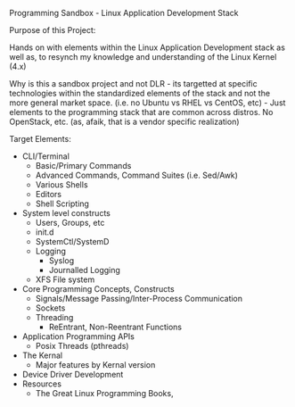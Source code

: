 Programming Sandbox - Linux Application Development Stack


Purpose of this Project:

Hands on with elements within the Linux Application Development stack as well as, to resynch my knowledge and understanding of the Linux Kernel (4.x)


Why is this a sandbox project and not DLR - its targetted at specific technologies within the standardized elements of the stack and not the more general market space. (i.e. no Ubuntu vs RHEL vs CentOS, etc) - Just elements to the programming stack that are common across distros. No OpenStack, etc. (as, afaik, that is a vendor specific realization)

Target Elements:
   - CLI/Terminal
      - Basic/Primary Commands
      - Advanced Commands, Command Suites (i.e. Sed/Awk)
      - Various Shells
      - Editors
      - Shell Scripting
   - System level constructs
      - Users, Groups, etc
      - init.d
      - SystemCtl/SystemD
      - Logging
         - Syslog
         - Journalled Logging
      - XFS File system
   - Core Programming Concepts, Constructs
      - Signals/Message Passing/Inter-Process Communication
      - Sockets
      - Threading
         - ReEntrant, Non-Reentrant Functions
   - Application Programming APIs
      - Posix Threads (pthreads)
   - The Kernal
      - Major features by Kernal version
   - Device Driver Development
   - Resources
      - The Great Linux Programming Books, 